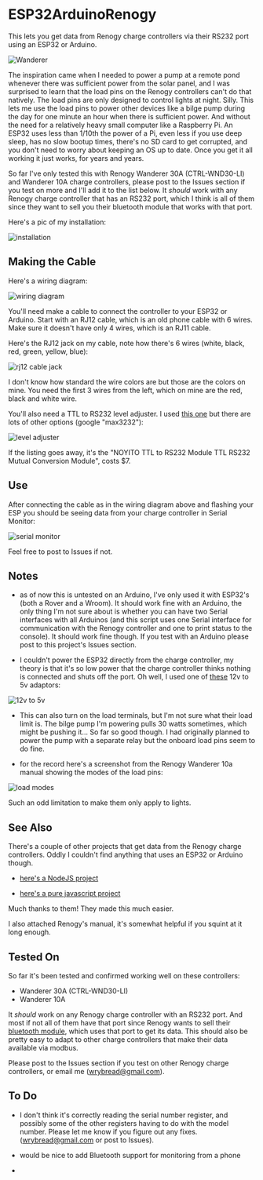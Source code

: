 # ESP32ArduinoRenogy

This lets you get data from Renogy charge controllers via their RS232 port using an ESP32 or Arduino. 

![Wanderer](https://sinkingsensation.com/stuff/renogy/wanderer.jpg)

The inspiration came when I needed to power a pump at a remote pond whenever there was sufficient power from the solar panel, and I was surprised to learn that the load pins on the Renogy controllers can't do that natively. The load pins are only designed to control lights at night. Silly. This lets me use the load pins to power other devices like a bilge pump during the day for one minute an hour when there is sufficient power. And without the need for a relatively heavy small computer like a Raspberry Pi. An ESP32 uses less than 1/10th the power of a Pi, even less if you use deep sleep, has no slow bootup times, there's no SD card to get corrupted, and you don't need to worry about keeping an OS up to date. Once you get it all working it just works, for years and years. 

So far I've only tested this with Renogy Wanderer 30A (CTRL-WND30-LI) and Wanderer 10A charge controllers, please post to the Issues section if you test on more and I'll add it to the list below. It *should* work with any Renogy charge controller that has an RS232 port, which I think is all of them since they want to sell you their bluetooth module that works with that port.

Here's a pic of my installation:

![installation](https://sinkingsensation.com/stuff/renogy/box.jpg)

## Making the Cable

Here's a wiring diagram:

![wiring diagram](https://sinkingsensation.com/stuff/renogy/wiring.png)

You'll need make a cable to connect the controller to your ESP32 or Arduino. Start with an RJ12 cable, which is an old phone cable with 6 wires. Make sure it doesn't have only 4 wires, which is an RJ11 cable.

Here's the RJ12 jack on my cable, note how there's 6 wires (white, black, red, green, yellow, blue):

![rj12 cable jack](https://sinkingsensation.com/stuff/renogy/jack.jpg)

I don't know how standard the wire colors are but those are the colors on mine. You need the first 3 wires from the left, which on mine are the red, black and white wire.

You'll also need a TTL to RS232 level adjuster. I used [this one](https://www.amazon.com/dp/B07BJJ3TZR) but there are lots of other options (google "max3232"):

![level adjuster](https://sinkingsensation.com/stuff/renogy/converter.jpg)

If the listing goes away, it's the "NOYITO TTL to RS232 Module TTL RS232 Mutual Conversion Module", costs $7.

## Use

After connecting the cable as in the wiring diagram above and flashing your ESP you should be seeing data from your charge controller in Serial Monitor:

![serial monitor](https://sinkingsensation.com/stuff/renogy/serial_monitor.jpg)

Feel free to post to Issues if not.

## Notes

- as of now this is untested on an Arduino, I've only used it with ESP32's (both a Rover and a Wroom). It should work fine with an Arduino, the only thing I'm not sure about is whether you can have two Serial interfaces with all Arduinos (and this script uses one Serial interface for communication with the Renogy controller and one to print status to the console). It should work fine though. If you test with an Arduino please post to this project's Issues section.

- I couldn't power the ESP32 directly from the charge controller, my theory is that it's so low power that the charge controller thinks nothing is connected and shuts off the port. Oh well, I used one of [these](https://www.amazon.com/gp/product/B08H89LTP5) 12v to 5v adaptors:

![12v to 5v](https://sinkingsensation.com/stuff/renogy/12v_to_5v.jpg)

- This can also turn on the load terminals, but I'm not sure what their load limit is. The bilge pump I'm powering pulls 30 watts sometimes, which might be pushing it... So far so good though. I had originally planned to power the pump with a separate relay but the onboard load pins seem to do fine.

- for the record here's a screenshot from the Renogy Wanderer 10a manual showing the modes of the load pins:

![load modes](https://sinkingsensation.com/stuff/renogy/load_modes.jpg)

Such an odd limitation to make them only apply to lights.

## See Also

There's a couple of other projects that get data from the Renogy charge controllers. Oddly I couldn't find anything that uses an ESP32 or Arduino though.

- [here's a NodeJS project](https://github.com/mickwheelz/NodeRenogy)

- [here's a pure javascript project](https://github.com/menloparkinnovation/renogy-rover)

Much thanks to them! They made this much easier.

I also attached Renogy's manual, it's somewhat helpful if you squint at it long enough.

## Tested On

So far it's been tested and confirmed working well on these controllers:

- Wanderer 30A (CTRL-WND30-LI)
- Wanderer 10A

It *should* work on any Renogy charge controller with an RS232 port. And most if not all of them have that port since Renogy wants to sell their [bluetooth module](https://www.renogy.com/bt-2-bluetooth-module/), which uses that port to get its data. This should also be pretty easy to adapt to other charge controllers that make their data available via modbus.
 
Please post to the Issues section if you test on other Renogy charge controllers, or email me (wrybread@gmail.com). 

## To Do

- I don't think it's correctly reading the serial number register, and possibly some of the other registers having to do with the model number. Please let me know if you figure out any fixes. (wrybread@gmail.com or post to Issues).

- would be nice to add Bluetooth support for monitoring from a phone

- 









